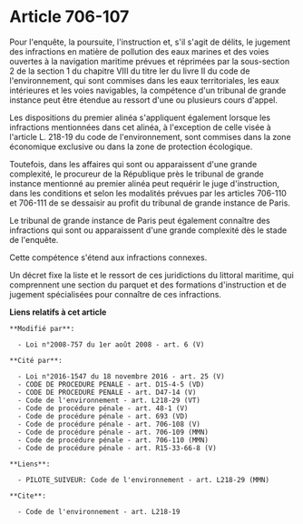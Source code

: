 # Article 706-107

Pour l'enquête, la poursuite, l'instruction et, s'il s'agit de délits, le jugement des infractions en matière de pollution
des eaux marines et des voies ouvertes à la navigation maritime prévues et réprimées par la sous-section 2 de la section 1 du
chapitre VIII du titre Ier du livre II du code de l'environnement, qui sont commises dans les eaux territoriales, les eaux
intérieures et les voies navigables, la compétence d'un tribunal de grande instance peut être étendue au ressort d'une ou
plusieurs cours d'appel. 

Les dispositions du premier alinéa s'appliquent également lorsque les infractions mentionnées dans cet alinéa, à l'exception
de celle visée à l'article L. 218-19 du code de l'environnement, sont commises dans la zone économique exclusive ou dans la
zone de protection écologique. 

Toutefois, dans les affaires qui sont ou apparaissent d'une grande complexité, le procureur de la République près le tribunal
de grande instance mentionné au premier alinéa peut requérir le juge d'instruction, dans les conditions et selon les
modalités prévues par les articles 706-110 et 706-111 de se dessaisir au profit du tribunal de grande instance de Paris. 

Le tribunal de grande instance de Paris peut également connaître des infractions qui sont ou apparaissent d'une grande
complexité dès le stade de l'enquête. 

Cette compétence s'étend aux infractions connexes. 

Un décret fixe la liste et le ressort de ces juridictions du littoral maritime, qui comprennent une section du parquet et des
formations d'instruction et de jugement spécialisées pour connaître de ces infractions.

**Liens relatifs à cet article**

	**Modifié par**:

	  - Loi n°2008-757 du 1er août 2008 - art. 6 (V)

	**Cité par**:

	  - Loi n°2016-1547 du 18 novembre 2016 - art. 25 (V)
	  - CODE DE PROCEDURE PENALE - art. D15-4-5 (VD)
	  - CODE DE PROCEDURE PENALE - art. D47-14 (V)
	  - Code de l'environnement - art. L218-29 (VT)
	  - Code de procédure pénale - art. 48-1 (V)
	  - Code de procédure pénale - art. 693 (VD)
	  - Code de procédure pénale - art. 706-108 (V)
	  - Code de procédure pénale - art. 706-109 (MMN)
	  - Code de procédure pénale - art. 706-110 (MMN)
	  - Code de procédure pénale - art. R15-33-66-8 (V)

	**Liens**:

	  - PILOTE_SUIVEUR: Code de l'environnement - art. L218-29 (MMN)

	**Cite**:

	  - Code de l'environnement - art. L218-19
